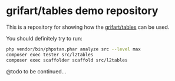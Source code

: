 # grifart/tables demo repository

This is a repository for showing how the [grifart/tables](https://github.com/grifart/tables) can be used.

You should definitely try to run:

```bash
php vendor/bin/phpstan.phar analyze src --level max
composer exec tester src/l2tables
composer exec scaffolder scaffold src/l2tables
```

@todo to be continued...
